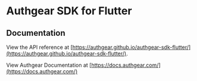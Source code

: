 # Authgear SDK for Flutter

## Documentation

View the API reference at [https://authgear.github.io/authgear-sdk-flutter/](https://authgear.github.io/authgear-sdk-flutter/).

View Authgear Documentation at [https://docs.authgear.com/](https://docs.authgear.com/)
